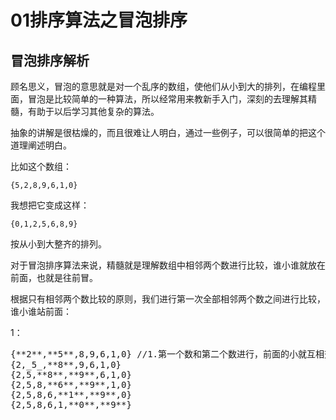 # 01排序算法之冒泡排序

## 冒泡排序解析
  顾名思义，冒泡的意思就是对一个乱序的数组，使他们从小到大的排列，在编程里面，冒泡是比较简单的一种算法，所以经常用来教新手入门，深刻的去理解其精髓，有助于以后学习其他复杂的算法。
  
  抽象的讲解是很枯燥的，而且很难让人明白，通过一些例子，可以很简单的把这个道理阐述明白。

比如这个数组：  

    {5,2,8,9,6,1,0}
    
我想把它变成这样： 

    {0,1,2,5,6,8,9}  
    
按从小到大整齐的排列。

  对于冒泡排序算法来说，精髓就是理解数组中相邻两个数进行比较，谁小谁就放在前面，也就是往前冒。
  
  根据只有相邻两个数比较的原则，我们进行第一次全部相邻两个数之间进行比较，谁小谁站前面：
  
  1：  

<pre>
{**2**,**5**,8,9,6,1,0} //1.第一个数和第二个数进行，前面的小就互相交换位置  
{2,_5_,**8**,9,6,1,0}  
{2,5,**8**,**9**,6,1,0}  
{2,5,8,**6**,**9**,1,0}  
{2,5,8,6,**1**,**9**,0}  
{2,5,8,6,1,**0**,**9**}  
</pre>
    
